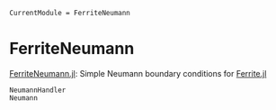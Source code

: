 ```@meta
CurrentModule = FerriteNeumann
```

# FerriteNeumann
[FerriteNeumann.jl](https://github.com/KnutAM/FerriteNeumann.jl): 
Simple Neumann boundary conditions for [Ferrite.jl](https://github.com/Ferrite-FEM/Ferrite.jl)


```@docs
NeumannHandler
Neumann
```
